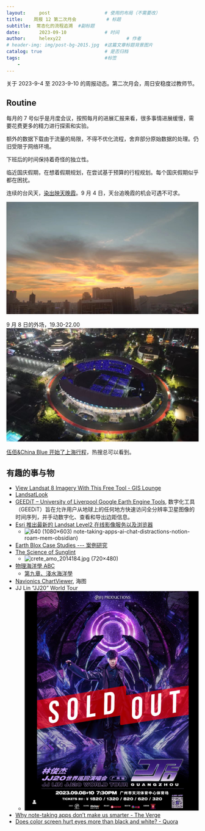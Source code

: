 ```yaml
---
layout:     post   				    # 使用的布局（不需要改）
title:    周报 12 第二次月会			# 标题 
subtitle:  常态化的流程追溯  #副标题
date:       2023-09-10 				# 时间
author:     helexy22 						# 作者
# header-img: img/post-bg-2015.jpg  #这篇文章标题背景图片
catalog: true 						# 是否归档
tags:								#标签
    - 
---
```


关于 2023-9-4 至 2023-9-10 的周报动态。第二次月会，周日安稳度过教师节。

## Routine

每月的 7 号似乎是月度会议，按照每月的进展汇报来看，很多事情进展缓慢，需要花费更多的精力进行探索和实验。

额外的数据下载由于流量的局限，不得不优化流程，舍弃部分原始数据的处理。仍旧受限于网络环境。

下班后的时间保持着奇怪的独立性。

临近国庆假期，在想着假期规划，在尝试基于预算的行程规划。每个国庆假期似乎都在困扰。

连续的台风天，[染出映天晚霞](https://m.mp.oeeee.com/oe/BAAFRD000020230905843834.html)。9 月 4 日，天台追晚霞的机会可遇不可求。

![20230911234728](https://raw.githubusercontent.com/helexy22/images/master/2023/20230911234728.png)

9 月 8 日的外场，19.30-22.00
![20230911234937](https://raw.githubusercontent.com/helexy22/images/master/2023/20230911234937.png)

[伍佰&China Blue 开始了上海行程](https://www.youtube.com/watch?v=Vss_5bOzJ6I)，热搜总可以看到。

## 有趣的事与物

- [View Landsat 8 Imagery With This Free Tool - GIS Lounge](https://www.gislounge.com/view-landsat-imagery-free-tool/)
- [LandsatLook](https://landsatlook.usgs.gov/explore?sat=LANDSAT_8&cloud=10&date=2021-10-30%7C2023-09-02&tr=RT)
- [GEEDiT – University of Liverpool Google Earth Engine Tools](https://liverpoolgee.wordpress.com/geedit-geedit-reviewer/), 数字化工具（GEEDiT）旨在允许用户从地球上的任何地方快速访问全分辨率卫星图像的时间序列，并手动数字化、查看和导出边距信息。
- [Esri 推出最新的 Landsat Level2 在线影像服务以及浏览器](https://mp.weixin.qq.com/s/dokyyr7MlAmnEhjpaL63hw)
  - ![640 (1080×603)](https://www.esri.com/arcgis-blog/wp-content/uploads/2023/08/Landsat-Level-2-in-Living-Atlas-scaled.jpg)
note-taking-apps-ai-chat-distractions-notion-roam-mem-obsidian)
- [Earth Blox Case Studies --- 案例研究](https://www.earthblox.io/case-studies)
- [The Science of Sunglint](https://earthobservatory.nasa.gov/images/84333/the-science-of-sunglint)
  - ![crete_amo_2014184.jpg (720×480)](https://eoimages.gsfc.nasa.gov/images/imagerecords/84000/84333/crete_amo_2014184.jpg)
- [物理海洋學 ABC](http://w3.oc.ntu.edu.tw/index.html)
  - [第九章、淺水海洋學](http://w3.oc.ntu.edu.tw/chap9/chap9.htm)
- [Navionics ChartViewer](https://webapp.navionics.com/?lang=en#boating@9&key=gl~eCacatT), 海图
- JJ Lin “JJ20” World Tour
  - ![20230911185110](https://raw.githubusercontent.com/helexy22/images/master/2023/20230911185110.png)
- [Why note-taking apps don’t make us smarter - The Verge](https://www.theverge.com/2023/8/25/23845590/)
- [Does color screen hurt eyes more than black and white? - Quora](https://www.quora.com/Does-color-screen-hurt-eyes-more-than-black-and-white)